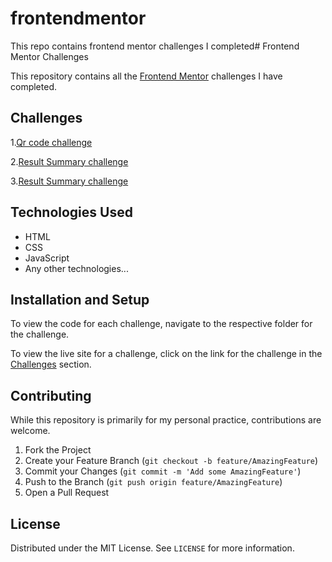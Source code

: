 # frontendmentor
This repo contains frontend mentor challenges I completed# Frontend Mentor Challenges

This repository contains all the [Frontend Mentor](https://www.frontendmentor.io/) challenges I have completed.

## Challenges

1.[Qr code challenge](https://github.com/win5ton0c/frontendmentor/tree/main/Frontend/qr-code-challenge) 

2.[Result Summary challenge](https://github.com/win5ton0c/frontendmentor/tree/main/Frontend/results-summary-challenge)

3.[Result Summary challenge](https://github.com/win5ton0c/frontendmentor/tree/main/Frontend/3-column-preview-card-challenge)



## Technologies Used

- HTML
- CSS
- JavaScript
- Any other technologies...

## Installation and Setup

To view the code for each challenge, navigate to the respective folder for the challenge.

To view the live site for a challenge, click on the link for the challenge in the [Challenges](#challenges) section.

## Contributing

While this repository is primarily for my personal practice, contributions are welcome.

1. Fork the Project
2. Create your Feature Branch (`git checkout -b feature/AmazingFeature`)
3. Commit your Changes (`git commit -m 'Add some AmazingFeature'`)
4. Push to the Branch (`git push origin feature/AmazingFeature`)
5. Open a Pull Request

## License

Distributed under the MIT License. See `LICENSE` for more information.
